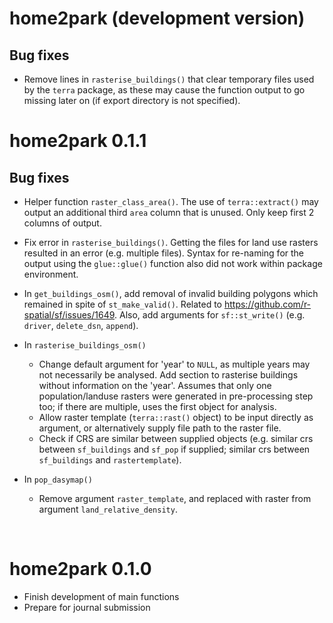 
# home2park (development version)

## Bug fixes 
* Remove lines in `rasterise_buildings()` that clear temporary files used by the `terra` package, as these may cause the function output to go missing later on (if export directory is not specified).


# home2park 0.1.1

## Bug fixes 
* Helper function `raster_class_area()`. The use of `terra::extract()` may output an additional third `area` column that is unused. Only keep first 2 columns of output.

* Fix error in `rasterise_buildings()`. Getting the files for land use rasters resulted in an error (e.g. multiple files). Syntax for re-naming for the output using the `glue::glue()` function also did not work within package environment.

* In `get_buildings_osm()`, add removal of invalid building polygons which remained in spite of `st_make_valid()`. Related to https://github.com/r-spatial/sf/issues/1649. Also, add arguments for `sf::st_write()` (e.g. `driver`, `delete_dsn`, `append`).

* In `rasterise_buildings_osm()`

    - Change default argument for 'year' to `NULL`, as multiple years may not necessarily be analysed. Add section to rasterise buildings without information on the 'year'. Assumes that only one population/landuse rasters were generated in pre-processing step too; if there are multiple, uses the first object for analysis.
    - Allow raster template (`terra::rast()` object) to be input directly as argument, or alternatively supply file path to the raster file.
    - Check if CRS are similar between supplied objects (e.g. similar crs between `sf_buildings` and `sf_pop` if supplied; similar crs between `sf_buildings` and `rastertemplate`).

* In `pop_dasymap()`

    - Remove argument `raster_template`, and replaced with raster from argument `land_relative_density`.

<br>

# home2park 0.1.0

* Finish development of main functions
* Prepare for journal submission
